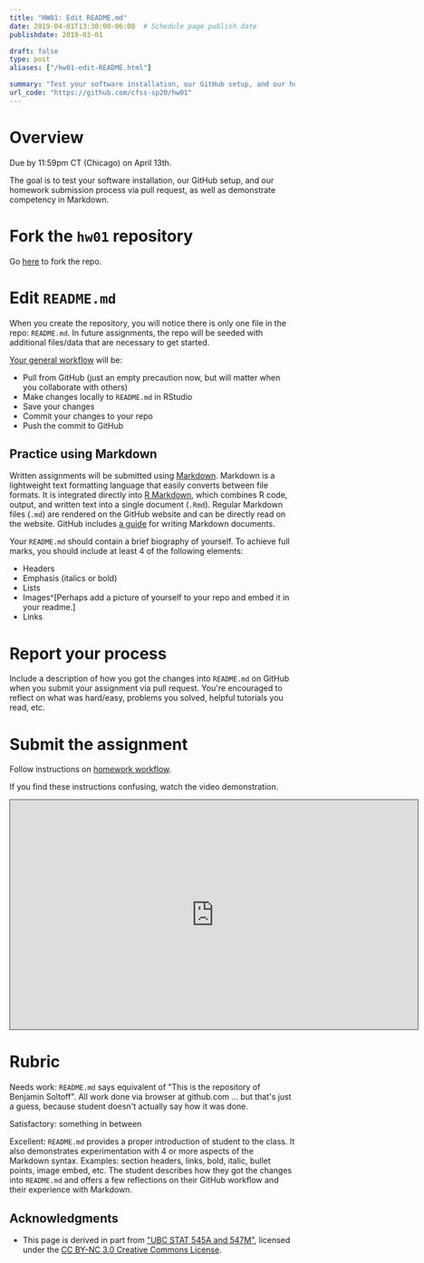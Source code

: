 ```yaml
---
title: "HW01: Edit README.md"
date: 2019-04-01T13:30:00-06:00  # Schedule page publish date
publishdate: 2019-03-01

draft: false
type: post
aliases: ["/hw01-edit-README.html"]

summary: "Test your software installation, our GitHub setup, and our homework submission process via pull request, as well as demonstrate competency in Markdown."
url_code: "https://github.com/cfss-sp20/hw01"
---
```




# Overview

Due by 11:59pm CT (Chicago) on April 13th.

The goal is to test your software installation, our GitHub setup, and our homework submission process via pull request, as well as demonstrate competency in Markdown.

# Fork the `hw01` repository

Go [here](https://github.com/cfss-sp20/hw01) to fork the repo.

# Edit `README.md`

When you create the repository, you will notice there is only one file in the repo: `README.md`. In future assignments, the repo will be seeded with additional files/data that are necessary to get started.

[Your general workflow](/faq/homework-guidelines/#homework-workflow) will be:

* Pull from GitHub (just an empty precaution now, but will matter when you collaborate with others)
* Make changes locally to `README.md` in RStudio
* Save your changes
* Commit your changes to your repo
* Push the commit to GitHub

## Practice using Markdown

Written assignments will be submitted using [Markdown](https://daringfireball.net/projects/markdown/). Markdown is a lightweight text formatting language that easily converts between file formats. It is integrated directly into [R Markdown](http://rmarkdown.rstudio.com/), which combines R code, output, and written text into a single document (`.Rmd`). Regular Markdown files (`.md`) are rendered on the GitHub website and can be directly read on the website. GitHub includes [a guide](https://guides.github.com/features/mastering-markdown/) for writing Markdown documents.

Your `README.md` should contain a brief biography of yourself. To achieve full marks, you should include at least 4 of the following elements:

* Headers
* Emphasis (italics or bold)
* Lists
* Images^[Perhaps add a picture of yourself to your repo and embed it in your readme.]
* Links

# Report your process

Include a description of how you got the changes into `README.md` on GitHub when you submit your assignment via pull request. You're encouraged to reflect on what was hard/easy, problems you solved, helpful tutorials you read, etc.

# Submit the assignment

Follow instructions on [homework workflow](/faq/homework-guidelines/#homework-workflow).

If you find these instructions confusing, watch the video demonstration.

<iframe src="https://uchicago.hosted.panopto.com/Panopto/Pages/Embed.aspx?id=7bd284fa-ceac-400b-a8db-ab9500f8d943&autoplay=false&offerviewer=true&showtitle=true&showbrand=false&start=0&interactivity=all" width=720 height=405 style="border: 1px solid #464646;" allowfullscreen allow="autoplay"></iframe>

# Rubric

Needs work: `README.md` says equivalent of "This is the repository of Benjamin Soltoff". All work done via browser at github.com ... but that's just a guess, because student doesn't actually say how it was done.

Satisfactory: something in between

Excellent: `README.md` provides a proper introduction of student to the class. It also demonstrates experimentation with 4 or more aspects of the Markdown syntax. Examples: section headers, links, bold, italic, bullet points, image embed, etc. The student describes how they got the changes into `README.md` and offers a few reflections on their GitHub workflow and their experience with Markdown.

## Acknowledgments


* This page is derived in part from ["UBC STAT 545A and 547M"](http://stat545.com), licensed under the [CC BY-NC 3.0 Creative Commons License](https://creativecommons.org/licenses/by-nc/3.0/).
